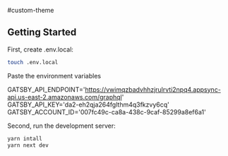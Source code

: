 #custom-theme

## Getting Started

First, create .env.local:
```bash
touch .env.local
```
Paste the environment variables

GATSBY_API_ENDPOINT='https://vwimqzbadvhhzjrulrvti2npq4.appsync-api.us-east-2.amazonaws.com/graphql' <br />
GATSBY_API_KEY='da2-eh2qja264fglthm4q3fkzvy6cq' <br />
GATSBY_ACCOUNT_ID='007fc49c-ca8a-438c-9caf-85299a8ef6a1' <br />

Second, run the development server:

```bash
yarn intall
yarn next dev
```
